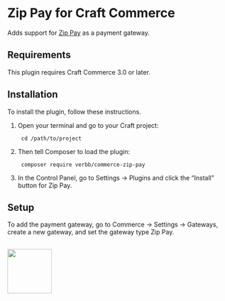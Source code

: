 # Zip Pay for Craft Commerce

Adds support for [Zip Pay](https://zip.co/) as a payment gateway.

## Requirements

This plugin requires Craft Commerce 3.0 or later.

## Installation

To install the plugin, follow these instructions.

1. Open your terminal and go to your Craft project:

        cd /path/to/project

2. Then tell Composer to load the plugin:

        composer require verbb/commerce-zip-pay

3. In the Control Panel, go to Settings → Plugins and click the “Install” button for Zip Pay.

## Setup

To add the payment gateway, go to Commerce → Settings → Gateways, create a new gateway, and set the gateway type Zip Pay.

<h2></h2>

<a href="https://verbb.io" target="_blank">
  <img width="100" src="https://verbb.io/assets/img/verbb-pill.svg">
</a>

